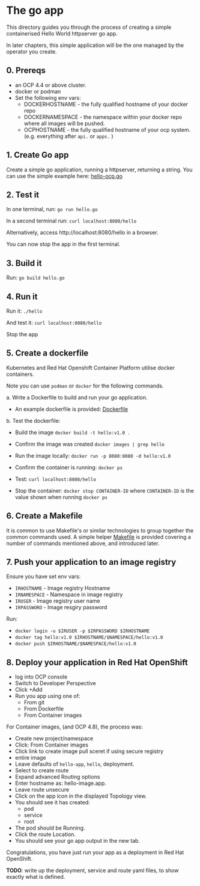 # The go app

This directory guides you through the process of creating a simple containerised Hello World httpserver go app.

In later chapters, this simple application will be the one managed by the operator you create.

## 0. Prereqs

- an OCP 4.4 or above cluster.
- docker or podman
- Set the following env vars:
    - DOCKERHOSTNAME - the fully qualified hostname of your docker repo
    - DOCKERNAMESPACE - the namespace within your docker repo where all images will be pushed.
    - OCPHOSTNAME - the fully qualified hostname of your ocp system. (e.g. everything after `api.` or `apps.` )

## 1. Create Go app
Create a simple go application, running a httpserver, returning a string.
You can use the simple example here: [hello-ocp.go](hello-ocp.go)

## 2. Test it
In one terminal, run:
`go run hello.go`

In a second terminal run:
`curl localhost:8080/hello`

Alternatively, access http://localhost:8080/hello in a browser.

You can now stop the app in the first terminal.

## 3. Build it
Run:
`go build hello.go`

## 4. Run it
Run it:
`./hello`

And test it:
`curl localhost:8080/hello`

Stop the app

## 5. Create a dockerfile
Kubernetes and Red Hat Openshift Container Platform utilise docker containers. 

Note you can use `podman` or `docker` for the following commands.

a. Write a Dockerfile to build and run your go application.
  - An example dockerfile is provided: [Dockerfile](dockerfile)

b. Test the dockerfile:
- Build the image
`docker build -t hello:v1.0 .`

- Confirm the image was created
`docker images | grep hello`

- Run the image locally:
`docker run -p 8080:8080 -d hello:v1.0`

- Confirm the container is running:
`docker ps`

- Test:
`curl localhost:8080/hello`

- Stop the container:
`docker stop CONTAINER-ID`
 where `CONTAINER-ID` is the value shown when running `docker ps`

## 6. Create a Makefile
It is common to use Makefile's or similar technologies to group together the common commands used. 
A simple helper [Makefile](Makefile) is provided covering a number of commands mentioned above, and introduced later.

## 7. Push your application to an image registry

Ensure you have set env vars:
- `IRHOSTNAME` - Image registry Hostname
- `IRNAMESPACE` - Namespace in image registry
- `IRUSER` - Image registry user name
- `IRPASSWORD` - Image resgiry password

Run:
- `docker login -u $IRUSER -p $IRPASSWORD $IRHOSTNAME`
- `docker tag hello:v1.0 $IRHOSTNAME/$NAMESPACE/hello:v1.0`
- `docker push $IRHOSTNAME/$NAMESPACE/hello:v1.0`

## 8. Deploy your application in Red Hat OpenShift

- log into OCP console
- Switch to Developer Perspective
- Click +Add
- Run you app using one of:
  - From git
  - From Dockerfile
  - From Container images

For Container images, (and OCP 4.8), the process was:
- Create new project/namespace
- Click: From Container images
- Click link to create image pull sceret if using secure registry
- entire image 
- Leave defaults of `hello-app`, `hello`, deployment.
- Select to create route
- Expand advanced Routing options
- Enter hostname as: hello-image.app.<rest of your ocp console url after app.>
- Leave route unsecure
- Click on the app icon in the displayed Topology view.
- You should see it has created:
  - pod
  - service
  - root
- The pod should be Running.
- Click the route Location.
- You should see your go app output in the new tab.

Congratulations, you have just run your app as a deployment in Red Hat OpenShift.

**TODO**: write up the deployment, service and route yaml files, to show exactly what is defined.